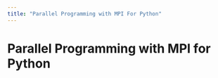 ```yaml
---
title: "Parallel Programming with MPI For Python"
---
```



# Parallel Programming with MPI for Python
